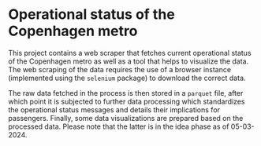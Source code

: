 # Operational status of the Copenhagen metro

This project contains a web scraper that fetches current operational status of the Copenhagen metro as well as a tool that helps to visualize the data. The web scraping of the data requires the use of a browser instance (implemented using the `selenium` package) to download the correct data.

The raw data fetched in the process is then stored in a `parquet` file, after which point it is subjected to further data processing which standardizes the operational status messages and details their implications for passengers. Finally, some data visualizations are prepared based on the processed data. Please note that the latter is in the idea phase as of 05-03-2024.
